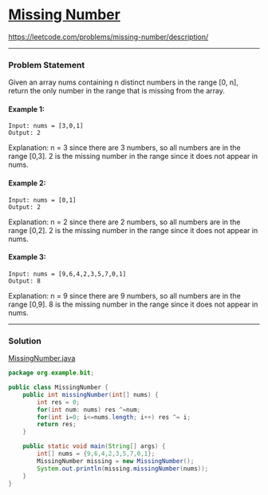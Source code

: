 # [Missing Number](https://leetcode.com/problems/missing-number/description/)
https://leetcode.com/problems/missing-number/description/
<hr />

### Problem Statement
Given an array nums containing n distinct numbers in the range [0, n], return the only number in the range that is missing from the array.

#### Example 1:

```
Input: nums = [3,0,1]
Output: 2
```
Explanation: n = 3 since there are 3 numbers, so all numbers are in the range [0,3]. 2 is the missing number in the range since it does not appear in nums.

#### Example 2:

```
Input: nums = [0,1]
Output: 2
```
Explanation: n = 2 since there are 2 numbers, so all numbers are in the range [0,2]. 2 is the missing number in the range since it does not appear in nums.

#### Example 3:

```
Input: nums = [9,6,4,2,3,5,7,0,1]
Output: 8
```
Explanation: n = 9 since there are 9 numbers, so all numbers are in the range [0,9]. 8 is the missing number in the range since it does not appear in nums.

<hr />

### Solution

[MissingNumber.java](../../src/main/java/org/example/bit/MissingNumber.java)

```java
package org.example.bit;

public class MissingNumber {
    public int missingNumber(int[] nums) {
        int res = 0;
        for(int num: nums) res ^=num;
        for(int i=0; i<=nums.length; i++) res ^= i;
        return res;
    }

    public static void main(String[] args) {
        int[] nums = {9,6,4,2,3,5,7,0,1};
        MissingNumber missing = new MissingNumber();
        System.out.println(missing.missingNumber(nums));
    }
}

```